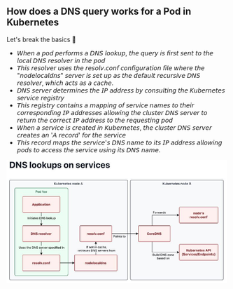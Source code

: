 ## How does a DNS query works for a Pod in Kubernetes

Let's break the basics 🚨
- 𝘞𝘩𝘦𝘯 𝘢 𝘱𝘰𝘥 𝘱𝘦𝘳𝘧𝘰𝘳𝘮𝘴 𝘢 𝘋𝘕𝘚 𝘭𝘰𝘰𝘬𝘶𝘱, 𝘵𝘩𝘦 𝘲𝘶𝘦𝘳𝘺 𝘪𝘴 𝘧𝘪𝘳𝘴𝘵 𝘴𝘦𝘯𝘵 𝘵𝘰 𝘵𝘩𝘦 𝘭𝘰𝘤𝘢𝘭 𝘋𝘕𝘚 𝘳𝘦𝘴𝘰𝘭𝘷𝘦𝘳 𝘪𝘯 𝘵𝘩𝘦 𝘱𝘰𝘥
- 𝘛𝘩𝘪𝘴 𝘳𝘦𝘴𝘰𝘭𝘷𝘦𝘳 𝘶𝘴𝘦𝘴 𝘵𝘩𝘦 𝘳𝘦𝘴𝘰𝘭𝘷.𝘤𝘰𝘯𝘧 𝘤𝘰𝘯𝘧𝘪𝘨𝘶𝘳𝘢𝘵𝘪𝘰𝘯 𝘧𝘪𝘭𝘦 𝘸𝘩𝘦𝘳𝘦 𝘵𝘩𝘦 "𝘯𝘰𝘥𝘦𝘭𝘰𝘤𝘢𝘭𝘥𝘯𝘴" 𝘴𝘦𝘳𝘷𝘦𝘳 𝘪𝘴 𝘴𝘦𝘵 𝘶𝘱 𝘢𝘴 𝘵𝘩𝘦 𝘥𝘦𝘧𝘢𝘶𝘭𝘵 𝘳𝘦𝘤𝘶𝘳𝘴𝘪𝘷𝘦 𝘋𝘕𝘚 𝘳𝘦𝘴𝘰𝘭𝘷𝘦𝘳, 𝘸𝘩𝘪𝘤𝘩 𝘢𝘤𝘵𝘴 𝘢𝘴 𝘢 𝘤𝘢𝘤𝘩𝘦.
- 𝘋𝘕𝘚 𝘴𝘦𝘳𝘷𝘦𝘳 𝘥𝘦𝘵𝘦𝘳𝘮𝘪𝘯𝘦𝘴 𝘵𝘩𝘦 𝘐𝘗 𝘢𝘥𝘥𝘳𝘦𝘴𝘴 𝘣𝘺 𝘤𝘰𝘯𝘴𝘶𝘭𝘵𝘪𝘯𝘨 𝘵𝘩𝘦 𝘒𝘶𝘣𝘦𝘳𝘯𝘦𝘵𝘦𝘴 𝘴𝘦𝘳𝘷𝘪𝘤𝘦 𝘳𝘦𝘨𝘪𝘴𝘵𝘳𝘺
- 𝘛𝘩𝘪𝘴 𝘳𝘦𝘨𝘪𝘴𝘵𝘳𝘺 𝘤𝘰𝘯𝘵𝘢𝘪𝘯𝘴 𝘢 𝘮𝘢𝘱𝘱𝘪𝘯𝘨 𝘰𝘧 𝘴𝘦𝘳𝘷𝘪𝘤𝘦 𝘯𝘢𝘮𝘦𝘴 𝘵𝘰 𝘵𝘩𝘦𝘪𝘳 𝘤𝘰𝘳𝘳𝘦𝘴𝘱𝘰𝘯𝘥𝘪𝘯𝘨 𝘐𝘗 𝘢𝘥𝘥𝘳𝘦𝘴𝘴𝘦𝘴 𝘢𝘭𝘭𝘰𝘸𝘪𝘯𝘨 𝘵𝘩𝘦 𝘤𝘭𝘶𝘴𝘵𝘦𝘳 𝘋𝘕𝘚 𝘴𝘦𝘳𝘷𝘦𝘳 𝘵𝘰 𝘳𝘦𝘵𝘶𝘳𝘯 𝘵𝘩𝘦 𝘤𝘰𝘳𝘳𝘦𝘤𝘵 𝘐𝘗 𝘢𝘥𝘥𝘳𝘦𝘴𝘴 𝘵𝘰 𝘵𝘩𝘦 𝘳𝘦𝘲𝘶𝘦𝘴𝘵𝘪𝘯𝘨 𝘱𝘰𝘥
- 𝘞𝘩𝘦𝘯 𝘢 𝘴𝘦𝘳𝘷𝘪𝘤𝘦 𝘪𝘴 𝘤𝘳𝘦𝘢𝘵𝘦𝘥 𝘪𝘯 𝘒𝘶𝘣𝘦𝘳𝘯𝘦𝘵𝘦𝘴, 𝘵𝘩𝘦 𝘤𝘭𝘶𝘴𝘵𝘦𝘳 𝘋𝘕𝘚 𝘴𝘦𝘳𝘷𝘦𝘳 𝘤𝘳𝘦𝘢𝘵𝘦𝘴 𝘢𝘯 '𝘈 𝘳𝘦𝘤𝘰𝘳𝘥' 𝘧𝘰𝘳 𝘵𝘩𝘦 𝘴𝘦𝘳𝘷𝘪𝘤𝘦
- 𝘛𝘩𝘪𝘴 𝘳𝘦𝘤𝘰𝘳𝘥 𝘮𝘢𝘱𝘴 𝘵𝘩𝘦 𝘴𝘦𝘳𝘷𝘪𝘤𝘦'𝘴 𝘋𝘕𝘚 𝘯𝘢𝘮𝘦 𝘵𝘰 𝘪𝘵𝘴 𝘐𝘗 𝘢𝘥𝘥𝘳𝘦𝘴𝘴 𝘢𝘭𝘭𝘰𝘸𝘪𝘯𝘨 𝘱𝘰𝘥𝘴 𝘵𝘰 𝘢𝘤𝘤𝘦𝘴𝘴 𝘵𝘩𝘦 𝘴𝘦𝘳𝘷𝘪𝘤𝘦 𝘶𝘴𝘪𝘯𝘨 𝘪𝘵𝘴 𝘋𝘕𝘚 𝘯𝘢𝘮𝘦.

![alt text](how_does_a_DNS_query_works_for_a_Pod_in_k8s.jpg "how does a DNS query works for a Pod in k8s")
